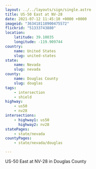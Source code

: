 ```yaml
---
layout: ../../layouts/sign/single.astro
title: US-50 East at NV-28
date: 2021-07-12 11:45:10 +0000 +0000
imageid: "363418118900475572"
flickrid: "51333743880"
location:
    latitude: 39.10035
    longitude: -119.909744
country:
    name: United States
    slug: united-states
state:
    name: Nevada
    slug: nevada
county:
    name: Douglas County
    slug: douglas
tags:
    - intersection
    - shield
highway:
    - us50
    - nv28
intersections:
    - highway1: us50
      highway2: nv28
statePages:
    - state/nevada
countyPages:
    - state/nevada/douglas

---
```

US-50 East at NV-28 in Douglas County